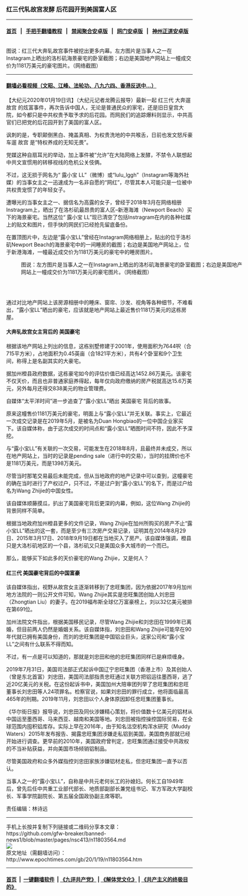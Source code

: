 ### 红三代轧故宫发酵 后花园开到美国富人区
------------------------

#### [首页](https://github.com/gfw-breaker/banned-news1/blob/master/README.md) &nbsp;&nbsp;|&nbsp;&nbsp; [手把手翻墙教程](https://github.com/gfw-breaker/guides/wiki) &nbsp;&nbsp;|&nbsp;&nbsp; [禁闻聚合安卓版](https://github.com/gfw-breaker/bn-android) &nbsp;&nbsp;|&nbsp;&nbsp; [网门安卓版](https://github.com/oGate2/oGate) &nbsp;&nbsp;|&nbsp;&nbsp; [神州正道安卓版](https://github.com/SzzdOgate/update) 



<div><img alt="" class="aligncenter wp-post-image" src="http://i.epochtimes.com/assets/uploads/2020/01/6aea2d8b7ab4d921ae52de4c1d6ac3a5.jpg"/>
<div class="red16 caption">
 <p>
  图说：红三代大奔轧故宫事件被挖出更多内幕。左方图片是当事人之一在Instagram上晒出的洛杉矶海景豪宅的卧室截图；右边是美国地产网站上一幢成交价为1181万美元的豪宅图片。（网络截图）
 </p>
</div>
</div><hr/>

#### [翻墙必看视频（文昭、江峰、法轮功、八九六四、香港反送中...）](https://github.com/gfw-breaker/banned-news1/blob/master/pages/link3.md)

<div><p>
 【大纪元2020年01月19日讯】（大纪元记者龙腾云报导）最新一起
 <ok href="http://www.epochtimes.com/gb/tag/%E7%BA%A2%E4%B8%89%E4%BB%A3.html">
  红三代
 </ok>
 大奔遛
 <ok href="http://www.epochtimes.com/gb/tag/%E6%95%85%E5%AE%AB.html">
  故宫
 </ok>
 的炫富事件，再次告诉中国人，无论是普通民众的家宅，还是旧日皇宫大院，如今都只是中共权贵予取予求的后花园。而网民们的追踪爆料则显示，中共高官们已把党的后花园开到了美国的富人区。
</p>
<p>
 讽刺的是，专职颠倒黑白、掩盖真相、为权贵洗地的中共喉舌，日前也发文怒斥豪车遛
 <ok href="http://www.epochtimes.com/gb/tag/%E6%95%85%E5%AE%AB.html">
  故宫
 </ok>
 是“特权养成的无知无畏”。
</p>
<p>
 党媒这种自扇耳光的举动，加上事件被“允许”在大陆网络上发酵，不禁令人联想起中共文宣惯用的转移视线的危机公关伎俩。
</p>
<p>
 不过，这无损于网名为“
 <ok href="http://www.epochtimes.com/gb/tag/%E9%9C%B2%E5%B0%8F%E5%AE%9D.html">
  露小宝
 </ok>
 LL”（微博）或“lulu_lggh”（Instagram等海外社媒）的当事女主之一迅速成为一名非自愿的“网红”，尽管其本人可能只是一位被中共权贵宠惯了的年轻女子。
</p>
<p>
 遭曝光的当事女主之一、据信名为高露的女子，曾经于2018年3月在网络相册Instragram上，晒出了在洛杉矶最昂贵的富人区–新港海滩（Newport Beach）买下的海景豪宅。当然这位“
 <ok href="http://www.epochtimes.com/gb/tag/%E9%9C%B2%E5%B0%8F%E5%AE%9D.html">
  露小宝
 </ok>
 LL”现已清空了包括Instragram在内的各种社媒上的贴文和图片，但手快的网民们已经抢先留底备份。
</p>
<p>
 在置顶图片中，左边是“露小宝LL”曾经在Instagram网络相册上，贴出的位于洛杉矶Newport Beach的海景豪宅中的一间睡房的截图；右边是美国地产网站上，位于新港海滩，一幢最近成交价为1181万美元的豪宅中的睡房图片。
</p>
<figure class="wp-caption aligncenter" id="attachment_11803632" style="width: 600px">
 <ok href="http://i.epochtimes.com/assets/uploads/2020/01/1bc4f65c5832b317dbc1025b13d93274.jpg" rel="noopener noreferrer" target="_blank">
  <img alt="" class="wp-image-11803632 size-large" src="http://i.epochtimes.com/assets/uploads/2020/01/1bc4f65c5832b317dbc1025b13d93274-600x307.jpg"/>
 </ok>
 <br/><figcaption class="wp-caption-text">
  图说：左方图片是当事人之一在Instagram上晒出的洛杉矶海景豪宅的卧室截图；右边是美国地产网站上一幢成交价为1181万美元的豪宅图片。（网络截图）
 </figcaption><br/>
</figure><br/>
<p>
 通过对比地产网站上该房源相册中的睡床、窗帘、沙发、视角等各种细节，不难看出，“露小宝LL”晒出的豪宅，应该就是地产网站上最近售价1181万美元的这栋房屋。
</p>
<h4>
 大奔轧故宫女主背后的
 <ok href="http://www.epochtimes.com/gb/tag/%E7%BE%8E%E5%9B%BD%E8%B1%AA%E5%AE%85.html">
  美国豪宅
 </ok>
</h4>
<p>
 根据该地产网站上列出的信息，这栋别墅修建于2001年，使用面积为7644呎（合715平方米），占地面积为0.45英亩（合1821平方米），共有4个卧室和9个卫生间，称得上是名副其实的大豪宅。
</p>
<p>
 据加州橙县政府数据，这栋豪宅如今的评估价值已经高达1452.86万美元。该豪宅不仅天价，而且也非普通家庭养得起，每年仅向政府缴纳的房产税就高达15.6万美元，另外每月还得交838美元的物业管理费。
</p>
<p>
 自媒体“太平洋时间”进一步追查了“露小宝LL”晒出
 <ok href="http://www.epochtimes.com/gb/tag/%E7%BE%8E%E5%9B%BD%E8%B1%AA%E5%AE%85.html">
  美国豪宅
 </ok>
 背后的故事。
</p>
<p>
 原来这幢售价1181万美元的豪宅，明面上与“露小宝LL”并无关联。事实上，它最近一次成交记录是在2019年5月，是被名为Duan Hongbiao的一位中国企业家买下。该自媒体称，由于这次成交的时间点和“露小宝LL”晒图时间不符，因此不予深挖。
</p>
<p>
 与“露小宝LL”有关联的一次交易，可能发生在2018年8月，且最终并未成交，所以在地产网站上，当时的记录是pending sale（进行中的交易），当时的挂牌价也不是1181万美元，而是1398万美元。
</p>
<p>
 尽管当时那笔交易最后未能完成，但从当地政府的地产记录中可以查到，这幢豪宅的确在当时进行了产权过户，只不过，不是过户到“露小宝LL”的名下，而是过户给名为Wang Zhijie的中国女性。
</p>
<p>
 该自媒体顺藤摸瓜，扒出了美国豪宅背后更深的内幕，例如，这位Wang Zhijie的背景同样不简单。
</p>
<p>
 根据当地政府加州橙县更多的文件记录，Wang Zhijie在加州所购买的房产不止“露小宝LL”晒出的这一套，而是至少有三次房产交易记录，证明其在2014年8月29日、2015年3月17日、2018年9月19日都在当地买入了房产。该自媒体强调，橙县只是大洛杉矶地区的一个县，洛杉矶又只是美国众多大城市的一个而已。
</p>
<p>
 那么，能够买下如此多的天价豪宅的Wang Zhijie，又是何人？
</p>
<h4>
 <ok href="http://www.epochtimes.com/gb/tag/%E7%BA%A2%E4%B8%89%E4%BB%A3.html">
  红三代
 </ok>
 美国豪宅背后的中国富豪
</h4>
<p>
 该自媒体指出，视野从故宫女主逐渐转移到了忠旺集团，因为依据2017年9月加州地方法院的一则公开文件可知，Wang Zhijie其实是忠旺集团创始人刘忠田（Zhongtian Liu）的妻子。在2019福布斯全球亿万富豪榜上，刘以32亿美元被排在第691位。
</p>
<p>
 加州法院文件指出，根据美国移民记录，尽管Wang Zhijie和刘忠田在1999年已离婚，但目前两人仍然是婚姻关系。该自媒体指，刘忠田和Wang Zhijie可能早在90年代就已拥有美国身份，而刘的忠旺集团是中国铝业巨头，这家公司和“露小宝LL”之间有什么联系不得而知。
</p>
<p>
 不过，有一点是可以知道的，那就是刘忠田和他的忠旺集团同样已是麻烦缠身。
</p>
<p>
 2019年7月31日，美国司法部正式起诉中国辽宁忠旺集团（香港上市）及其创始人（曾是东北首富）刘忠田，美国司法部指责忠旺通过关联方把铝运往墨西哥，逃了近20亿美元的关税。在这份起诉书中，美国加州大陪审团列举了忠旺集团和忠旺董事长刘忠田等人24项罪名。检察官说，如果刘忠田的罪行成立，他将面临最高465年的刑期。2019年11月，刘忠田以个人身体原因卸任忠旺集团董事长。
</p>
<p>
 《华尔街日报》报导说，刘忠田及同伙涉嫌精心策划，将价值数十亿美元的铝材从中国运至墨西哥、马来西亚、越南和美国等地。刘忠田被指控操控国际贸易，在全球范围内囤积铝库存。实际上早在2016年，由于知名沽空机构浑水研究（Muddy Waters）2015年发布报告、揭露忠旺集团涉嫌走私铝到美国，美国商务部就已经开始进行调查。更早前的2010年，美国政府曾判定，忠旺集团通过接受中共政权的不当补贴获益，并向美国市场倾销铝制品。
</p>
<p>
 尽管美国政府和众多外媒指控刘忠田家族涉嫌铝材走私，但忠旺集团一直予以否认。
</p>
<p>
 当事人之一的“露小宝LL”，自称是中共元老何长工的孙媳妇。何长工自1949年后，曾先后任中共重工业部代部长、地质部副部长兼党组书记、军方军政大学副校长、军事学院副院长、第五届全国政协副主席等职。
</p>
<p>
 责任编辑：林诗远
</p>
</div>
<hr/>
手机上长按并复制下列链接或二维码分享本文章：<br/>
https://github.com/gfw-breaker/banned-news1/blob/master/pages/nsc413/n11803564.md <br/>
<a href='https://github.com/gfw-breaker/banned-news1/blob/master/pages/nsc413/n11803564.md'><img src='https://github.com/gfw-breaker/banned-news1/blob/master/pages/nsc413/n11803564.md.png'/></a> <br/>
原文地址（需翻墙访问）：http://www.epochtimes.com/gb/20/1/19/n11803564.htm


------------------------
#### [首页](https://github.com/gfw-breaker/banned-news1/blob/master/README.md) &nbsp;|&nbsp; [一键翻墙软件](https://github.com/gfw-breaker/nogfw/blob/master/README.md) &nbsp;| [《九评共产党》](https://github.com/gfw-breaker/9ping.md/blob/master/README.md#九评之一评共产党是什么) | [《解体党文化》](https://github.com/gfw-breaker/jtdwh.md/blob/master/README.md) | [《共产主义的终极目的》](https://github.com/gfw-breaker/gczydzjmd.md/blob/master/README.md)


<img src='http://gfw-breaker.win/banned-news/pages/nsc413/n11803564.md' width='0px' height='0px'/>